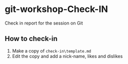 # git-workshop-Check-IN
Check in report for the session on Git

## How to check-in

1. Make a copy of `check-in\template.md` 
2. Edit the copy and add a nick-name, likes and dislikes
